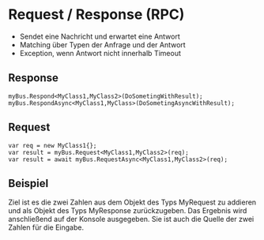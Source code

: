 # Request / Response (RPC)
- Sendet eine Nachricht und erwartet eine Antwort
- Matching über Typen der Anfrage und der Antwort
-  Exception, wenn Antwort nicht innerhalb Timeout 

## Response

    myBus.Respond<MyClass1,MyClass2>(DoSometingWithResult);
    myBus.RespondAsync<MyClass1,MyClass>(DoSometingAsyncWithResult);

## Request

    var req = new MyClass1{};                            
    var result = myBus.Request<MyClass1,MyClass2>(req);
    var result = await myBus.RequestAsync<MyClass1,MyClass2>(req);

## Beispiel
Ziel ist es die zwei Zahlen aus dem Objekt des Typs MyRequest zu addieren und als Objekt des Typs MyResponse zurückzugeben. Das Ergebnis wird anschließend auf der Konsole ausgegeben. Sie ist auch die Quelle der zwei Zahlen für die Eingabe.